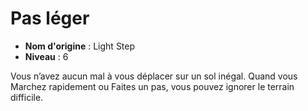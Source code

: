 # Pas léger

 * **Nom d'origine** : Light Step
 * **Niveau** : 6


<p>Vous n’avez aucun mal à vous déplacer sur un sol inégal. Quand vous Marchez rapidement ou Faites un pas, vous pouvez ignorer le terrain difficile.</p>